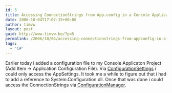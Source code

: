 ```yaml
---
id: 5
title: Accessing ConnectionStrings from App.config in a Console Application Project
date: 2006-10-04T17:07:15+00:00
author: timvw
layout: post
guid: http://www.timvw.be/?p=5
permalink: /2006/10/04/accessing-connectionstrings-from-appconfig-in-a-console-application-project/
tags:
  - 'C#'
---
```

Earlier today i added a configuration file to my Console Applicaton Project (Add Item -> Application Configuration File). Via [ConfigurationSettings](http://www.google.be/url?sa=t&ct=res&cd=1&url=http%3A%2F%2Fmsdn2.microsoft.com%2Fen-us%2Flibrary%2Fsystem.configuration.configurationsettings.aspx&ei=Z80jRYH_C6emiAKbksTEDA&sig=___7EifcEUZZI1hKTg7xiADzIZfIk=&sig2=l3qMgh7T4zcrtCc2IZOp-A) i could only access the AppSettings. It took me a while to figure out that i had to add a reference to System.Configuration.dll. Once that was done i could access the ConnectionStrings via [ConfigurationManager](http://www.google.be/url?sa=t&ct=res&cd=1&url=http%3A%2F%2Fmsdn2.microsoft.com%2Fen-us%2Flibrary%2Fsystem.configuration.configurationmanager.aspx&ei=wM0jRbOxF7mEiALA4smRDA&sig=__mZt6_vi0x3-IpA4WDtLjmB8J4qU=&sig2=RhtohKiKtaGgUOTNFNtJ-w).
